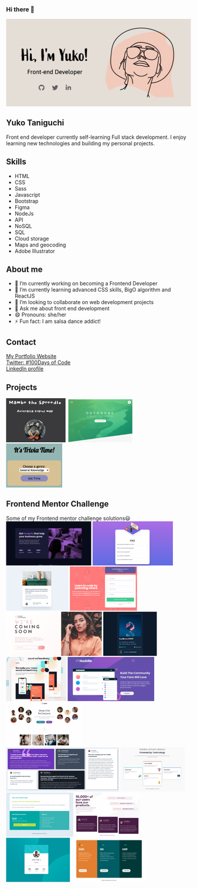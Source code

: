 ### Hi there 👋


[<img src="https://github.com/Yuko-code/Yuko-code/blob/main/portfolio.png" width="900">](https://ytwebxdesign.com/)

## Yuko Taniguchi
Front end developer currently self-learning Full stack development. I enjoy learning new technologies and building my personal projects.

## Skills
* HTML
* CSS
* Sass
* Javascript
* Bootstrap
* Figma
* NodeJs
* API
* NoSQL
* SQL
* Cloud storage
* Maps and geocoding
* Adobe Illustrator

## About me

- 🔭 I’m currently working on becoming a Frontend Developer
- 🌱 I’m currently learning advanced CSS skills, BigO algorithm and ReactJS
- 👯 I’m looking to collaborate on web development projects
- 💬 Ask me about front end development
- 😄 Pronouns: she/her
- ⚡ Fun fact: I am salsa dance addict!

## Contact
<a href="https://ytwebxdesign.com/" target="_blank">My Portfolio Website</a>
<br>
<a href="https://twitter.com/codieTamago" target="_blank">Twitter: #100Days of Code</a>
<br>
<a href="https://www.linkedin.com/in/yuko-t-b07269225/" target="_blank">LinkedIn profile</a>
<br>

## Projects
[<img src="https://github.com/Yuko-code/Yuko-code/blob/main/mambo.png" height="120">](https://desolate-thicket-30385.herokuapp.com/?fbclid=IwAR3H_HPAZF9_kblpugeHehwEnnFFEUYaXUmS8dBI8OxmXCKr8xKcG32eHd4)
[<img src="https://github.com/Yuko-code/Yuko-code/blob/main/natours.png" height="120">](https://yuko-code.github.io/natours/)
[<img src="https://github.com/Yuko-code/Yuko-code/blob/main/trivia.png" height="120">](https://yuko-code.github.io/itsTriviaTime.app/?fbclid=IwAR3H_HPAZF9_kblpugeHehwEnnFFEUYaXUmS8dBI8OxmXCKr8xKcG32eHd4)

## Frontend Mentor Challenge
Some of my Frontend mentor challenge solutions😃
[<img src="https://github.com/Yuko-code/Yuko-code/blob/main/stats-preview.png" height="120">](https://github.com/Yuko-code/fmchallenge-stats-preview)
[<img src="https://github.com/Yuko-code/Yuko-code/blob/main/faq.png" height="120">](https://www.frontendmentor.io/challenges/faq-accordion-card-XlyjD0Oam/hub/faq-accordion-card-McSYUWADB)
[<img src="https://github.com/Yuko-code/Yuko-code/blob/main/preview.png" height="120">](https://www.frontendmentor.io/challenges/article-preview-component-dYBN_pYFT/hub/article-preview-component-CqXcTvGVN)
[<img src="https://github.com/Yuko-code/Yuko-code/blob/main/signup.png" height="120">](https://www.frontendmentor.io/challenges/intro-component-with-signup-form-5cf91bd49edda32581d28fd1/hub/intro-component-with-signup-form-arLCgBX01)
[<img src="https://github.com/Yuko-code/Yuko-code/blob/main/coming-soon.png" height="120">](https://www.frontendmentor.io/challenges/base-apparel-coming-soon-page-5d46b47f8db8a7063f9331a0/hub/base-apparel-coming-soon-page-wymqKi49v)
[<img src="https://github.com/Yuko-code/Yuko-code/blob/main/nft-card.png" height="120">](https://www.frontendmentor.io/challenges/nft-preview-card-component-SbdUL_w0U/hub/nft-preview-card-rwC8FlUVg)
[<img src="https://github.com/Yuko-code/Yuko-code/blob/main/equalizer.jpeg" height="120">](https://www.frontendmentor.io/challenges/equalizer-landing-page-7VJ4gp3DE/hub/equalizer-landing-page-solution-pSvUwUwNlv)
[<img src="https://github.com/Yuko-code/Yuko-code/blob/main/huddle.png" height="120">](https://www.frontendmentor.io/challenges/huddle-landing-page-with-a-single-introductory-section-B_2Wvxgi0/hub/huddle-landing-page-uoM1OA3TV)
[<img src="https://github.com/Yuko-code/Yuko-code/blob/main/meet.png" height="120">](https://www.frontendmentor.io/challenges/meet-landing-page-rbTDS6OUR/hub/meet-landing-page-hh4wbZszM)
[<img src="https://github.com/Yuko-code/Yuko-code/blob/main/testimonials.png" height="120">](https://www.frontendmentor.io/challenges/testimonials-grid-section-Nnw6J7Un7/hub/testimonials-grid-section-hWa-y_EEY)
[<img src="https://github.com/Yuko-code/Yuko-code/blob/main/four-card.png" height="120">](https://www.frontendmentor.io/challenges/single-price-grid-component-5ce41129d0ff452fec5abbbc/hub/single-price-grid-component-ZVuEVFKDc)
[<img src="https://github.com/Yuko-code/Yuko-code/blob/main/single-priced.png" height="120">](https://www.frontendmentor.io/challenges/single-price-grid-component-5ce41129d0ff452fec5abbbc/hub/single-price-grid-component-ZVuEVFKDc)
[<img src="https://github.com/Yuko-code/Yuko-code/blob/main/social-proof.png" height="120">](https://www.frontendmentor.io/challenges/social-proof-section-6e0qTv_bA/hub/social-proof-section-nyCsqfLum)
[<img src="https://github.com/Yuko-code/Yuko-code/blob/main/profile.png" height="120">](https://www.frontendmentor.io/challenges/profile-card-component-cfArpWshJ/hub/profile-card-component-yfP0KgGnR)
[<img src="https://github.com/Yuko-code/Yuko-code/blob/main/three-colum.png" height="120">](https://www.frontendmentor.io/challenges/3column-preview-card-component-pH92eAR2-/hub/3-column-preview-card-a3QVSjYG5)

**[<img src="" height="120">]()**







